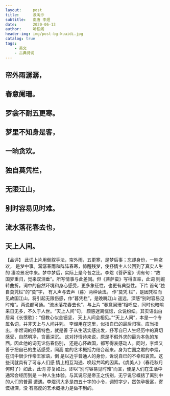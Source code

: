 ```yaml
---
layout:     post
title:      浪淘沙
subtitle:   南唐 李煜
date:       2020-06-13
author:     听松阁
header-img: img/post-bg-kuaidi.jpg
catalog: true
tags:
    - 美文
    - 古典诗词
---
```


## 帘外雨潺潺，
## 春意阑珊。
## 罗衾不耐五更寒。
## 梦里不知身是客，
## 一晌贪欢。

## 独自莫凭栏， 
## 无限江山， 
## 别时容易见时难。 
## 流水落花春去也， 
## 天上人间。 



【品评】 
此词上片用倒叙手法，帘外雨，五更寒，是梦后事；忘却身份，一晌贪欢， 
是梦中事。潺潺春雨和阵阵春寒，惊醒残梦，使抒情主人公回到了真实人生的 
凄凉景况中来。梦中梦后，实际上是今昔之比。李煜《菩萨蛮》词有句：“故 
国梦重归，觉来双泪垂”。所写情事与此差同。但《菩萨蛮》写得直率，此词 
则婉转曲折。词中的自然环境和身心感受，更多象征性，也更有典型性。下片 
首句“独自莫凭栏”的“莫”字， 有入声与去声（暮）两种读法。 作“莫凭 
栏”，是因凭栏而见故国江山，将引起无限伤感，作“暮凭栏”，是晚眺江山 
遥远，深感“别时容易见时难”。两说都可通。“流水落花春去也”，与上片 
“春意阑珊”相呼应，同时也暗喻来日无多，不久于人世。“天上人间”句， 
颇感迷离恍惚，众说纷纭。其实语出白居易《长恨歌》：“但教心似金钿坚， 
天上人间会相见。”“天上人间”，本是一个专属名词，并非天上与人间并列。 
李煜用在这里，似指自已的最后归宿。应当指出，李煜词的抒情特色，就是善 
于从生活实感出发，抒写自已人生经历中的真切感受，自然明净，含蓄深沉。 
这对抒情诗来说，原是不假外求的最为本色的东西。因此他的词无论伤春伤别， 
还是心怀故国，都写得哀感动人。同时，李煜又善于把自已的生活感受，同高 
度的艺术概括力结合起来。身为亡国之君的李煜，在词中很少作帝王家语，倒 
是以近乎普通人的身份，诉说自已的不幸和哀苦。这些词就具有了可与人们感 
情上相互沟通、唤起共鸣的因素。《虞美人》（春花秋月何时了）如此，此词 
亦复如此。即以“别时容易见时难”而言，便是人们在生活中通常会经历到是 
一种人生体验。与其说它是帝王之伤别，无宁说它概括了离别中的人们的普遍 
遭遇。李煜词大多是四五十字的小令，调短字少，然包孕极富，寄慨极深，没 
有高度的艺术概括力是做不到的。 

